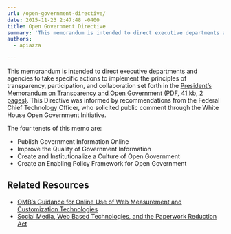 ```yaml
---
url: /open-government-directive/
date: 2015-11-23 2:47:48 -0400
title: Open Government Directive
summary: 'This memorandum is intended to direct executive departments and agencies to take specific actions to implement the principles of transparency, participation, and collaboration set forth in the President&rsquo;s Memorandum on Transparency and Open Government. This Directive was informed by recommendations from the Federal Chief Technology Officer, who solicited public comment through the White House Open'
authors:
  - apiazza

---
```


This memorandum is intended to direct executive departments and agencies to take specific actions to implement the principles of transparency, participation, and collaboration set forth in the [President’s Memorandum on Transparency and Open Government (PDF, 41 kb, 2 pages)](https://www.archives.gov/files/cui/documents/2009-WH-memo-on-transparency-and-open-government.pdf). This Directive was informed by recommendations from the Federal Chief Technology Officer, who solicited public comment through the White House Open Government Initiative.

The four tenets of this memo are:

* Publish Government Information Online
* Improve the Quality of Government Information
* Create and Institutionalize a Culture of Open Government
* Create an Enabling Policy Framework for Open Government

## Related Resources

* [OMB’s Guidance for Online Use of Web Measurement and Customization Technologies](https://digital.gov/resources/m-10-22-guidance-for-online-use-of-web-measurement-and-customization-technologies/)
* [Social Media, Web Based Technologies, and the Paperwork Reduction Act](https://digital.gov/resources/social-media-web-based-interactive-technologies-and-the-paperwork-reduction-act/)

